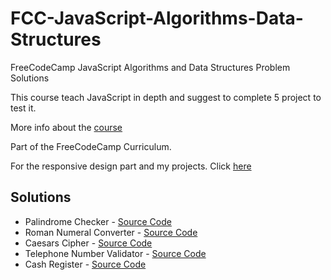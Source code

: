 # FCC-JavaScript-Algorithms-Data-Structures

FreeCodeCamp JavaScript Algorithms and Data Structures Problem Solutions

This course teach JavaScript in depth and suggest to complete 5 project to test it.

More info about the [course](https://www.freecodecamp.org/learn/javascript-algorithms-and-data-structures/)

Part of the FreeCodeCamp Curriculum.

For the responsive design part and my projects. Click [here](https://github.com/muhammedogz/FCC-Responsive-Web-Design)

## Solutions

- Palindrome Checker - [Source Code](README.md)
- Roman Numeral Converter - [Source Code](README.md)
- Caesars Cipher - [Source Code](README.md)
- Telephone Number Validator - [Source Code](README.md)
- Cash Register - [Source Code](README.md)
  
